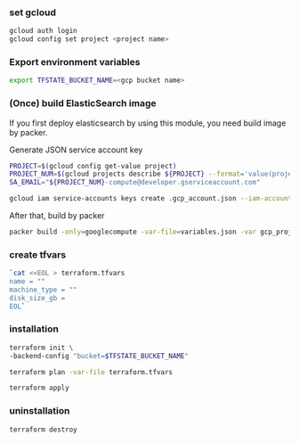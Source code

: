 ### set gcloud
```bash
gcloud auth login
gcloud config set project <project name>
```

### Export environment variables
```bash
export TFSTATE_BUCKET_NAME=<gcp bucket name>
```

### (Once) build ElasticSearch image
If you first deploy elasticsearch by using this module, you need build image by packer.

Generate JSON service account key
```bash
PROJECT=$(gcloud config get-value project)
PROJECT_NUM=$(gcloud projects describe ${PROJECT} --format='value(projectNumber)')
SA_EMAIL="${PROJECT_NUM}-compute@developer.gserviceaccount.com"

gcloud iam service-accounts keys create .gcp_account.json --iam-account=${SA_EMAIL}
```

After that, build by packer
```bash
packer build -only=googlecompute -var-file=variables.json -var gcp_project_id=$(gcloud config get-value project) elasticsearch8-node.packer.json
```

### create tfvars
```bash
`cat <<EOL > terraform.tfvars
name = ""
machine_type = ""
disk_size_gb = 
EOL`
```

### installation
```bash
terraform init \
-backend-config "bucket=$TFSTATE_BUCKET_NAME" 
```

```bash
terraform plan -var-file terraform.tfvars
```

```bash
terraform apply
```

### uninstallation
```bash
terraform destroy
```
